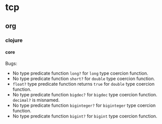 # tcp

## org

### clojure

#### core

Bugs:

- No type predicate function `long?` for `long` type coercion function.
- No type predicate function `short?` for `double` type coercion function.
- `float?` type predicate function returns `true` for `double` type coercion function.
- No type predicate function `bigdec?` for `bigdec` type coercion function. `decimal?` is misnamed.
- No type predicate function `biginteger?` for `biginteger` type coercion function.
- No type predicate function `bigint?` for `bigint` type coercion function.
